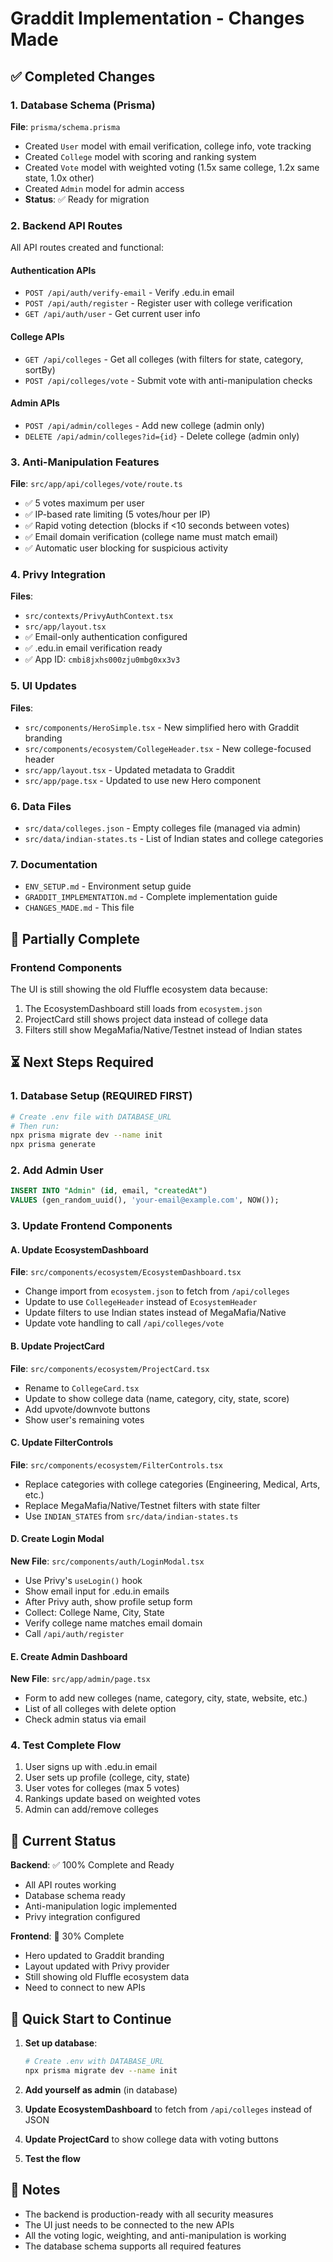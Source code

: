 # Graddit Implementation - Changes Made

## ✅ Completed Changes

### 1. Database Schema (Prisma)
**File**: `prisma/schema.prisma`
- Created `User` model with email verification, college info, vote tracking
- Created `College` model with scoring and ranking system
- Created `Vote` model with weighted voting (1.5x same college, 1.2x same state, 1.0x other)
- Created `Admin` model for admin access
- **Status**: ✅ Ready for migration

### 2. Backend API Routes
All API routes created and functional:

#### Authentication APIs
- `POST /api/auth/verify-email` - Verify .edu.in email
- `POST /api/auth/register` - Register user with college verification
- `GET /api/auth/user` - Get current user info

#### College APIs
- `GET /api/colleges` - Get all colleges (with filters for state, category, sortBy)
- `POST /api/colleges/vote` - Submit vote with anti-manipulation checks

#### Admin APIs
- `POST /api/admin/colleges` - Add new college (admin only)
- `DELETE /api/admin/colleges?id={id}` - Delete college (admin only)

### 3. Anti-Manipulation Features
**File**: `src/app/api/colleges/vote/route.ts`
- ✅ 5 votes maximum per user
- ✅ IP-based rate limiting (5 votes/hour per IP)
- ✅ Rapid voting detection (blocks if <10 seconds between votes)
- ✅ Email domain verification (college name must match email)
- ✅ Automatic user blocking for suspicious activity

### 4. Privy Integration
**Files**: 
- `src/contexts/PrivyAuthContext.tsx`
- `src/app/layout.tsx`
- ✅ Email-only authentication configured
- ✅ .edu.in email verification ready
- ✅ App ID: `cmbi8jxhs000zju0mbg0xx3v3`

### 5. UI Updates
**Files**:
- `src/components/HeroSimple.tsx` - New simplified hero with Graddit branding
- `src/components/ecosystem/CollegeHeader.tsx` - New college-focused header
- `src/app/layout.tsx` - Updated metadata to Graddit
- `src/app/page.tsx` - Updated to use new Hero component

### 6. Data Files
- `src/data/colleges.json` - Empty colleges file (managed via admin)
- `src/data/indian-states.ts` - List of Indian states and college categories

### 7. Documentation
- `ENV_SETUP.md` - Environment setup guide
- `GRADDIT_IMPLEMENTATION.md` - Complete implementation guide
- `CHANGES_MADE.md` - This file

## 🔄 Partially Complete

### Frontend Components
The UI is still showing the old Fluffle ecosystem data because:
1. The EcosystemDashboard still loads from `ecosystem.json`
2. ProjectCard still shows project data instead of college data
3. Filters still show MegaMafia/Native/Testnet instead of Indian states

## ⏳ Next Steps Required

### 1. Database Setup (REQUIRED FIRST)
```bash
# Create .env file with DATABASE_URL
# Then run:
npx prisma migrate dev --name init
npx prisma generate
```

### 2. Add Admin User
```sql
INSERT INTO "Admin" (id, email, "createdAt") 
VALUES (gen_random_uuid(), 'your-email@example.com', NOW());
```

### 3. Update Frontend Components

#### A. Update EcosystemDashboard
**File**: `src/components/ecosystem/EcosystemDashboard.tsx`
- Change import from `ecosystem.json` to fetch from `/api/colleges`
- Update to use `CollegeHeader` instead of `EcosystemHeader`
- Update filters to use Indian states instead of MegaMafia/Native
- Update vote handling to call `/api/colleges/vote`

#### B. Update ProjectCard
**File**: `src/components/ecosystem/ProjectCard.tsx`
- Rename to `CollegeCard.tsx`
- Update to show college data (name, category, city, state, score)
- Add upvote/downvote buttons
- Show user's remaining votes

#### C. Update FilterControls
**File**: `src/components/ecosystem/FilterControls.tsx`
- Replace categories with college categories (Engineering, Medical, Arts, etc.)
- Replace MegaMafia/Native/Testnet filters with state filter
- Use `INDIAN_STATES` from `src/data/indian-states.ts`

#### D. Create Login Modal
**New File**: `src/components/auth/LoginModal.tsx`
- Use Privy's `useLogin()` hook
- Show email input for .edu.in emails
- After Privy auth, show profile setup form
- Collect: College Name, City, State
- Verify college name matches email domain
- Call `/api/auth/register`

#### E. Create Admin Dashboard
**New File**: `src/app/admin/page.tsx`
- Form to add new colleges (name, category, city, state, website, etc.)
- List of all colleges with delete option
- Check admin status via email

### 4. Test Complete Flow
1. User signs up with .edu.in email
2. User sets up profile (college, city, state)
3. User votes for colleges (max 5 votes)
4. Rankings update based on weighted votes
5. Admin can add/remove colleges

## 🎯 Current Status

**Backend**: ✅ 100% Complete and Ready
- All API routes working
- Database schema ready
- Anti-manipulation logic implemented
- Privy integration configured

**Frontend**: 🔄 30% Complete
- Hero updated to Graddit branding
- Layout updated with Privy provider
- Still showing old Fluffle ecosystem data
- Need to connect to new APIs

## 🚀 Quick Start to Continue

1. **Set up database**:
   ```bash
   # Create .env with DATABASE_URL
   npx prisma migrate dev --name init
   ```

2. **Add yourself as admin** (in database)

3. **Update EcosystemDashboard** to fetch from `/api/colleges` instead of JSON

4. **Update ProjectCard** to show college data with voting buttons

5. **Test the flow**

## 📝 Notes

- The backend is production-ready with all security measures
- The UI just needs to be connected to the new APIs
- All the voting logic, weighting, and anti-manipulation is working
- The database schema supports all required features
